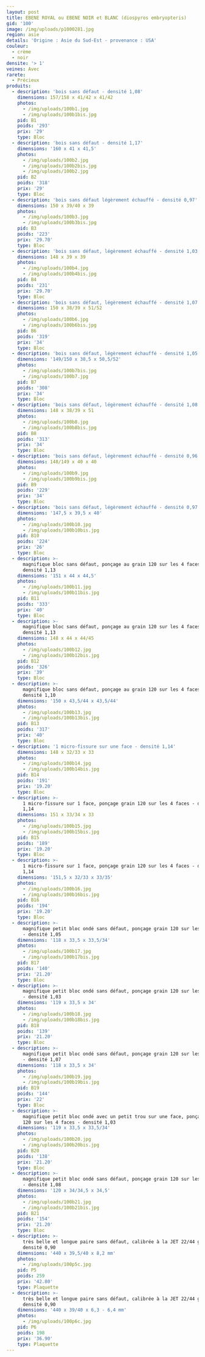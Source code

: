 ```yaml
---
layout: post
title: EBENE ROYAL ou EBENE NOIR et BLANC (diospyros embryopteris)
gid: '100'
image: /img/uploads/p1000281.jpg
region: asie
details: 'Origine : Asie du Sud-Est - provenance : USA'
couleur:
  - crème
  - noir
densite: '> 1'
veines: Avec
rarete:
  - Précieux
produits:
  - description: 'bois sans défaut - densité 1,08'
    dimensions: 157/158 x 41/42 x 41/42
    photos:
      - /img/uploads/100b1.jpg
      - /img/uploads/100b1bis.jpg
    pid: B1
    poids: '293'
    prix: '29'
    type: Bloc
  - description: 'bois sans défaut - densité 1,17'
    dimensions: '160 x 41 x 41,5'
    photos:
      - /img/uploads/100b2.jpg
      - /img/uploads/100b2bis.jpg
      - /img/uploads/100b2.jpg
    pid: B2
    poids: '318'
    prix: '29'
    type: Bloc
  - description: 'bois sans défaut légèrement échauffé - densité 0,97'
    dimensions: 150 x 39/40 x 39
    photos:
      - /img/uploads/100b3.jpg
      - /img/uploads/100b3bis.jpg
    pid: B3
    poids: '223'
    prix: '29.70'
    type: Bloc
  - description: 'bois sans défaut, légèrement échauffé - densité 1,03'
    dimensions: 148 x 39 x 39
    photos:
      - /img/uploads/100b4.jpg
      - /img/uploads/100b4bis.jpg
    pid: B4
    poids: '231'
    prix: '29.70'
    type: Bloc
  - description: 'bois sans défaut, légèrement échauffé - densité 1,07'
    dimensions: 150 x 38/39 x 51/52
    photos:
      - /img/uploads/100b6.jpg
      - /img/uploads/100b6bis.jpg
    pid: B6
    poids: '319'
    prix: '34'
    type: Bloc
  - description: 'bois sans défaut, légèrement échauffé - densité 1,05'
    dimensions: '149/150 x 38,5 x 50,5/52'
    photos:
      - /img/uploads/100b7bis.jpg
      - /img/uploads/100b7.jpg
    pid: B7
    poids: '308'
    prix: '34'
    type: Bloc
  - description: 'bois sans défaut, légèrement échauffé - densité 1,08'
    dimensions: 148 x 38/39 x 51
    photos:
      - /img/uploads/100b8.jpg
      - /img/uploads/100b8bis.jpg
    pid: B8
    poids: '313'
    prix: '34'
    type: Bloc
  - description: 'bois sans défaut, légèrement échauffé - densité 0,96'
    dimensions: 148/149 x 40 x 40
    photos:
      - /img/uploads/100b9.jpg
      - /img/uploads/100b9bis.jpg
    pid: B9
    poids: '229'
    prix: '34'
    type: Bloc
  - description: 'bois sans défaut, légèrement échauffé - densité 0,97'
    dimensions: '147,5 x 39,5 x 40'
    photos:
      - /img/uploads/100b10.jpg
      - /img/uploads/100b10bis.jpg
    pid: B10
    poids: '224'
    prix: '26'
    type: Bloc
  - description: >-
      magnifique bloc sans défaut, ponçage au grain 120 sur les 4 faces -
      densité 1,13
    dimensions: '151 x 44 x 44,5'
    photos:
      - /img/uploads/100b11.jpg
      - /img/uploads/100b11bis.jpg
    pid: B11
    poids: '333'
    prix: '40'
    type: Bloc
  - description: >-
      magnifique bloc sans défaut, ponçage au grain 120 sur les 4 faces -
      densité 1,13
    dimensions: 148 x 44 x 44/45
    photos:
      - /img/uploads/100b12.jpg
      - /img/uploads/100b12bis.jpg
    pid: B12
    poids: '326'
    prix: '39'
    type: Bloc
  - description: >-
      magnifique bloc sans défaut, ponçage au grain 120 sur les 4 faces -
      densité 1,10
    dimensions: '150 x 43,5/44 x 43,5/44'
    photos:
      - /img/uploads/100b13.jpg
      - /img/uploads/100b13bis.jpg
    pid: B13
    poids: '317'
    prix: '40'
    type: Bloc
  - description: '1 micro-fissure sur une face - densité 1,14'
    dimensions: 148 x 32/33 x 33
    photos:
      - /img/uploads/100b14.jpg
      - /img/uploads/100b14bis.jpg
    pid: B14
    poids: '191'
    prix: '19.20'
    type: Bloc
  - description: >-
      1 micro-fissure sur 1 face, ponçage grain 120 sur les 4 faces - densité
      1,14
    dimensions: 151 x 33/34 x 33
    photos:
      - /img/uploads/100b15.jpg
      - /img/uploads/100b15bis.jpg
    pid: B15
    poids: '189'
    prix: '19.20'
    type: Bloc
  - description: >-
      1 micro-fissure sur 1 face, ponçage grain 120 sur les 4 faces - densité
      1,14
    dimensions: '151,5 x 32/33 x 33/35'
    photos:
      - /img/uploads/100b16.jpg
      - /img/uploads/100b16bis.jpg
    pid: B16
    poids: '194'
    prix: '19.20'
    type: Bloc
  - description: >-
      magnifique petit bloc ondé sans défaut, ponçage grain 120 sur les 4 faces
      - densité 1,05
    dimensions: '118 x 33,5 x 33,5/34'
    photos:
      - /img/uploads/100b17.jpg
      - /img/uploads/100b17bis.jpg
    pid: B17
    poids: '140'
    prix: '21.20'
    type: Bloc
  - description: >-
      magnifique petit bloc ondé sans défaut, ponçage grain 120 sur les 4 faces
      - densité 1,03
    dimensions: '119 x 33,5 x 34'
    photos:
      - /img/uploads/100b18.jpg
      - /img/uploads/100b18bis.jpg
    pid: B18
    poids: '139'
    prix: '21.20'
    type: Bloc
  - description: >-
      magnifique petit bloc ondé sans défaut, ponçage grain 120 sur les 4 faces
      - densité 1,07
    dimensions: '118 x 33,5 x 34'
    photos:
      - /img/uploads/100b19.jpg
      - /img/uploads/100b19bis.jpg
    pid: B19
    poids: '144'
    prix: '22'
    type: Bloc
  - description: >-
      magnifique petit bloc ondé avec un petit trou sur une face, ponçage grain
      120 sur les 4 faces - densité 1,03
    dimensions: '119 x 33,5 x 33,5/34'
    photos:
      - /img/uploads/100b20.jpg
      - /img/uploads/100b20bis.jpg
    pid: B20
    poids: '138'
    prix: '21.20'
    type: Bloc
  - description: >-
      magnifique petit bloc ondé sans défaut, ponçage grain 120 sur les 4 faces
      - densité 1,08
    dimensions: '120 x 34/34,5 x 34,5'
    photos:
      - /img/uploads/100b21.jpg
      - /img/uploads/100b21bis.jpg
    pid: B21
    poids: '154'
    prix: '21.20'
    type: Bloc
  - description: >-
      très belle et longue paire sans défaut, calibrée à la JET 22/44 grain 80 -
      densité 0,90
    dimensions: '440 x 39,5/40 x 8,2 mm'
    photos:
      - /img/uploads/100p5c.jpg
    pid: P5
    poids: 259
    prix: '42.80'
    type: Plaquette
  - description: >-
      très belle et longue paire sans défaut, calibrée à la JET 22/44 grain 80 -
      densité 0,90
    dimensions: '440 x 39/40 x 6,3 - 6,4 mm'
    photos:
      - /img/uploads/100p6c.jpg
    pid: P6
    poids: 198
    prix: '36.90'
    type: Plaquette
---
```


